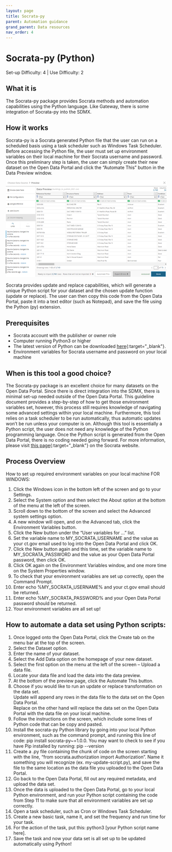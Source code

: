 ```yaml
---
layout: page
title: Socrata-py
parent: Automation guidance
grand_parent: Data resources
nav_order: 4
---
```


# Socrata-py (Python)
Set-up Difficulty: 4 | Use Difficulty: 2 

## What it is
The Socrata-py package provides Socrata methods and automation capabilities using the Python language. Like Gateway, there is some integration of Socrata-py into the SDMX. 

## How it works
Socrata-py is a Socrata generated Python file that the user can run on a scheduled basis using a task scheduler such as Windows Task Scheduler. Before accessing the Python file, the user must set up environment variables on their local machine for their Socrata username and password. Once this preliminary step is taken, the user can simply create their new dataset on the Open Data Portal and click the “Automate This” button in the Data Preview window. 

![](../assets/automation_4.png)

Socrata provides update and replace capabilities, which will generate a unique Python script for your dataset and the chosen update function (update or replace). The user can then copy this code from the Open Data Portal, paste it into a text editor (such as Notepad), and save the file using the Python (py) extension. 

## Prerequisites
* Socrata account with the publisher or owner role
* Computer running Python3 or higher 
* The latest version of Python can be downloaded [here](https://www.python.org/downloads){:target="_blank"}.
* Environment variables for Socrata username and password on your local machine

## When is this tool a good choice?
The Socrata-py package is an excellent choice for many datasets on the Open Data Portal. Since there is direct integration into the SDMX, there is minimal set-up needed outside of the Open Data Portal. This guideline document provides a step-by-step of how to get those environment variables set, however, this process still requires knowledge of navigating some advanced settings within your local machine. Furthermore, this tool relies on a task scheduler to be run automatically, thus automatic updates won’t be run unless your computer is on. Although this tool is essentially a Python script, the user does not need any knowledge of the Python programming language. Once the Python script is generated from the Open Data Portal, there is no coding needed going forward. For more information, please visit [this page](https://support.socrata.com/hc/en-us/articles/360016915554-Automate-This-Using-Python-to-Automate-Data-Updates){:target="_blank"} on the Socrata website.

## Process Overview
How to set up required environment variables on your local machine FOR WINDOWS: 
1.	Click the Windows icon in the bottom left of the screen and go to your Settings. 
2.	Select the System option and then select the About option at the bottom of the menu at the left of the screen.  
3.	Scroll down to the bottom of the screen and select the Advanced system settings option. 
4.	A new window will open, and on the Advanced tab, click the Environment Variables button. 
5.	Click the New button under the “User variables for …” list. 
6.	Set the variable name to MY_SOCRATA_USERNAME and the value as your ct.gov email used to log into the Open Data Portal and click OK. 
7.	Click the New button again and this time, set the variable name to MY_SOCRATA_PASSWORD and the value as your Open Data Portal password, then click OK. 
8.	Click OK again on the Environment Variables window, and one more time on the System Properties window. 
9.	To check that your environment variables are set up correctly, open the Command Prompt. 
10.	Enter echo %MY_SOCRATA_USERNAME% and your ct.gov email should be returned. 
11.	Enter echo %MY_SOCRATA_PASSWORD% and your Open Data Portal password should be returned. 
12.	Your environment variables are all set up! 
 
## How to automate a data set using Python scripts: 
1.	Once logged onto the Open Data Portal, click the Create tab on the menu bar at the top of the screen. 
2.	Select the Dataset option. 
3.	Enter the name of your dataset. 
4.	Select the Add Data option on the homepage of your new dataset. 
5.	Select the first option on the menu at the left of the screen – Upload a data file. 
6.	Locate your data file and load the data into the data preview. 
7.	At the bottom of the preview page, click the Automate This button. 
8.	Choose if you would like to run an update or replace transformation on the data set.  
Update will append any rows in the data file to the data set on the Open Data Portal.  
Replace on the other hand will replace the data set on the Open Data Portal with the data file on your local machine. 
9.	Follow the instructions on the screen, which include some lines of Python code that can be copy and pasted. 
10.	Install the socrata-py Python library by going into your local Python environment, such as the command prompt, and running this line of code: pip install socrata-py~=1.0.0. You may want to check to see if you have Pip installed by running: pip --version
11.	Create a .py file containing the chunk of code on the screen starting with the line, “from socrata.authorization import Authorization”. Name it something you will recognize (ex. my-update-script.py), and save the file to the same location as the data file you uploaded to the Open Data Portal. 
12.	Go back to the Open Data Portal, fill out any required metadata, and upload the data set. 
13.	Once the data is uploaded to the Open Data Portal, go to your local Python environment, and run your Python script containing the code from Step 11 to make sure that all environment variables are set up correctly. 
14.	Open a task scheduler, such as Cron or Windows Task Scheduler. 
15.	Create a new basic task, name it, and set the frequency and run time for your task. 
16.	For the action of the task, put this: python3 [your Python script name here]. 
17.	Save the task and now your data set is all set up to be updated automatically using Python! 
